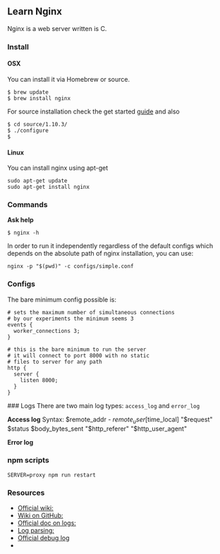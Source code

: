## Learn Nginx

Nginx is a web server written is C.

### Install

#### OSX

You can install it via Homebrew or source.

```
$ brew update
$ brew install nginx
```

For source installation check the get started [guide]() and also

```
$ cd source/1.10.3/
$ ./configure
$
```

#### Linux

You can install nginx using apt-get

```
sudo apt-get update
sudo apt-get install nginx
```

### Commands

**Ask help**
```
$ nginx -h
```

In order to run it independently regardless of the default configs which depends
on the absolute path of nginx installation, you can use:

```
nginx -p "$(pwd)" -c configs/simple.conf
```

### Configs

The bare minimum config possible is:

```
# sets the maximum number of simultaneous connections
# by our experiments the minimum seems 3
events {
  worker_connections 3;
}

# this is the bare minimum to run the server
# it will connect to port 8000 with no static
# files to server for any path
http {
  server {
    listen 8000;
  }
}
```


### Logs
There are two main log types: `access_log` and `error_log`


**Access log**
Syntax: $remote_addr - $remote_user [$time_local] "$request" $status $body_bytes_sent "$http_referer" "$http_user_agent"


**Error log**

### npm scripts
```
SERVER=proxy npm run restart
```


### Resources

- [Official wiki:](https://www.nginx.com/resources/wiki/)
- [Wiki on GitHub:](https://github.com/nginxinc/nginx-wiki)
- [Official doc on logs:](http://nginx.org/en/docs/http/ngx_http_log_module.html)
- [Log parsing:](https://easyengine.io/tutorials/nginx/log-parsing/)
- [Official debug log](http://nginx.org/en/docs/debugging_log.html)
-
